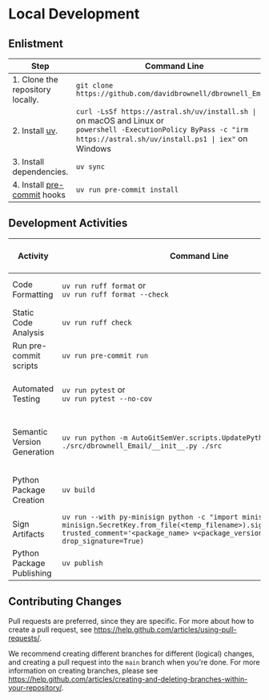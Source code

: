 # Local Development

## Enlistment

| Step | Command Line | Additional Information |
| --- | --- | --- |
| 1. Clone the repository locally. | `git clone https://github.com/davidbrownell/dbrownell_Email` | https://git-scm.com/docs/git-clone |
| 2. Install [uv](https://github.com/astral-sh/uv). | `curl -LsSf https://astral.sh/uv/install.sh \| sh` on macOS and Linux or <br/>`powershell -ExecutionPolicy ByPass -c "irm https://astral.sh/uv/install.ps1 \| iex"` on Windows | https://docs.astral.sh |
| 3. Install dependencies. | `uv sync` | https://docs.astral.sh/uv/concepts/projects/sync |
| 4. Install [pre-commit](https://pre-commit.com/) hooks | `uv run pre-commit install` | https://pre-commit.com/#1-install-pre-commit |

## Development Activities

| Activity | Command Line | Description | Used During Local Development | Invoked by Continuous Integration |
| --- | --- | --- | :-: | :-: |
| Code Formatting | `uv run ruff format` or<br>`uv run ruff format --check` | Format source code using [ruff](https://github.com/astral-sh/ruff) based on settings in `pyproject.toml`. | :white_check_mark: | :white_check_mark: (via [pre-commit](https://pre-commit.com/)) |
| Static Code Analysis | `uv run ruff check` | Validate source code using [ruff](https://github.com/astral-sh/ruff) based on settings in `pyproject.toml`. | :white_check_mark: | :white_check_mark: (via [pre-commit](https://pre-commit.com/)) |
| Run pre-commit scripts | `uv run pre-commit run` | Run [pre-commit](https://pre-commit.com/) scripts based on settings in `.pre-commit-config.yaml`. | :white_check_mark: | :white_check_mark: |
| Automated Testing | `uv run pytest` or<br/>`uv run pytest --no-cov` | Run automated tests using [pytest](https://docs.pytest.org/) and extract code coverage using [coverage](https://coverage.readthedocs.io/) based on settings in `pyproject.toml`. | :white_check_mark: | :white_check_mark: |
| Semantic Version Generation | `uv run python -m AutoGitSemVer.scripts.UpdatePythonVersion ./src/dbrownell_Email/__init__.py ./src` | Generate a new [Semantic Version](https://semver.org/) based on git commits using [AutoGitSemVer](https://github.com/davidbrownell/AutoGitSemVer). Version information is stored in `./src/dbrownell_Email/__init__.py`. | | :white_check_mark: |
| Python Package Creation | `uv build` | Create a python package using [uv](https://github.com/astral-sh/uv) based on settings in `pyproject.toml`. Generated packages will be written to `./dist`. | | :white_check_mark: |
| Sign Artifacts | `uv run --with py-minisign python -c "import minisign; minisign.SecretKey.from_file(<temp_filename>).sign_file(<filename>, trusted_comment='<package_name> v<package_version>', drop_signature=True)` | Signs artifacts using [py-minisign](https://github.com/x13a/py-minisign). Note that the private key is stored as a [GitHub secret](https://docs.github.com/en/actions/security-for-github-actions/security-guides/using-secrets-in-github-actions). | | :white_check_mark: |
| Python Package Publishing | `uv publish` | Publish a python package to [PyPi](https://pypi.org/) using [uv](https://github.com/astral-sh/uv) based on settings in `pyproject.toml`. | | :white_check_mark: |

## Contributing Changes
Pull requests are preferred, since they are specific. For more about how to create a pull request, see https://help.github.com/articles/using-pull-requests/.

We recommend creating different branches for different (logical) changes, and creating a pull request into the `main` branch when you're done. For more information on creating branches, please see https://help.github.com/articles/creating-and-deleting-branches-within-your-repository/.
